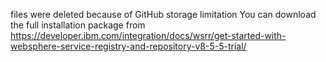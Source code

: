files were deleted because of GitHub storage limitation
You can download the full installation package from https://developer.ibm.com/integration/docs/wsrr/get-started-with-websphere-service-registry-and-repository-v8-5-5-trial/
